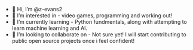 - 👋 Hi, I’m @z-evans2
- 👀 I’m interested in - video games, programming and working out!
- 🌱 I’m currently learning - Python fundmentals, along with attempting to learn machine learning and AI. 
- 💞️ I’m looking to collaborate on - Not sure yet! I will start contributing to public open source projects once i feel confident!


<!---
z-evans2/z-evans2 is a ✨ special ✨ repository because its `README.md` (this file) appears on your GitHub profile.
You can click the Preview link to take a look at your changes.
--->
